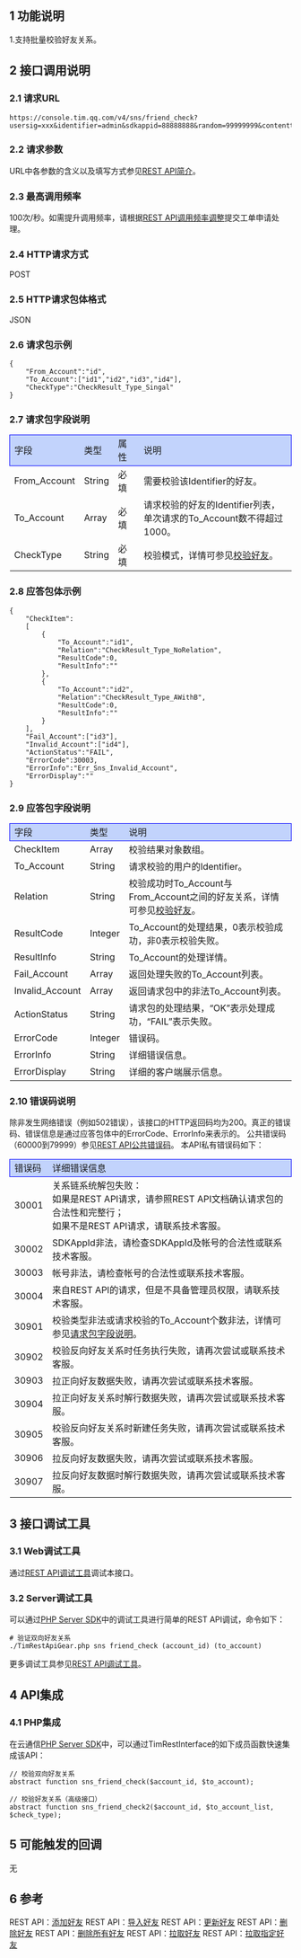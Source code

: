 ## 1 功能说明 

1.支持批量校验好友关系。 
 
## 2 接口调用说明 

### 2.1 请求URL 
```
https://console.tim.qq.com/v4/sns/friend_check?usersig=xxx&identifier=admin&sdkappid=88888888&random=99999999&contenttype=json 
```
### 2.2 请求参数 

URL中各参数的含义以及填写方式参见<a href="http://tcecqpoc.fsphere.cn/document/product/269/1519">REST API简介</a>。 

### 2.3 最高调用频率 

100次/秒。如需提升调用频率，请根据<a href="http://tcecqpoc.fsphere.cn/document/product/269/3916#2.15-rest-api.E8.B0.83.E7.94.A8.E9.A2.91.E7.8E.87.E8.B0.83.E6.95.B4">REST API调用频率调整</a>提交工单申请处理。

### 2.4 HTTP请求方式 

POST 

### 2.5 HTTP请求包体格式 

JSON 

### 2.6 请求包示例

```
{
    "From_Account":"id",
    "To_Account":["id1","id2","id3","id4"],
    "CheckType":"CheckResult_Type_Singal"
}
```

### 2.7 请求包字段说明 

<table style="display:table;width:100%">
	<tbody>
		<tr style="background:#C2D3FC;border:1px solid blue;">
			<td style="width:15%;">字段</td>
			<td style="width:10%;">类型</td>
			<td style="width:10%;">属性</td>
			<td style="width:65%;">说明</td>
		</tr>
		<tr>
			<td>From_Account</td>
			<td>String</td>
			<td>必填</td>
			<td>需要校验该Identifier的好友。</td>
		</tr>
		<tr>
			<td>To_Account</td>
			<td>Array</td>
			<td>必填</td>
			<td>请求校验的好友的Identifier列表，单次请求的To_Account数不得超过1000。</td>
		</tr>
		<tr>
			<td>CheckType</td>
			<td>String</td>
			<td>必填</td>
			<td>
				校验模式，详情可参见<a href="http://tcecqpoc.fsphere.cn/document/product/269/1501#3.6-.E6.A0.A1.E9.AA.8C.E5.A5.BD.E5.8F.8B">校验好友</a>。
			</td>
		</tr>
	</tbody>
</table>

### 2.8 应答包体示例

```
{
    "CheckItem":
    [
        {
            "To_Account":"id1",
            "Relation":"CheckResult_Type_NoRelation",
            "ResultCode":0,
            "ResultInfo":""
        },
        {
            "To_Account":"id2",
            "Relation":"CheckResult_Type_AWithB",
            "ResultCode":0,
            "ResultInfo":""
        }        
    ],
    "Fail_Account":["id3"],    
    "Invalid_Account":["id4"],
    "ActionStatus":"FAIL",
    "ErrorCode":30003,
    "ErrorInfo":"Err_Sns_Invalid_Account",
    "ErrorDisplay":""
}
```

### 2.9 应答包字段说明 

<table style="display:table;width:100%">
	<tbody>
		<tr style="background:#C2D3FC;border:1px solid blue;">
			<td style="width:15%;">字段</td>
			<td style="width:10%;">类型</td>
			<td style="width:75%;">说明</td>
		</tr>
		<tr>
			<td>CheckItem</td>
			<td>Array </td>
			<td>校验结果对象数组。</td>
		</tr>
		<tr>
			<td>To_Account</td>
			<td>String </td>
			<td>请求校验的用户的Identifier。</td>
		</tr>
		<tr>
			<td>Relation</td>
			<td>String </td>
			<td>
				校验成功时To_Account与From_Account之间的好友关系，详情可参见<a href="http://tcecqpoc.fsphere.cn/document/product/269/1501#3.6-.E6.A0.A1.E9.AA.8C.E5.A5.BD.E5.8F.8B">校验好友</a>。
			</td>
		</tr>
		<tr>
			<td>ResultCode</td>
			<td>Integer </td>
			<td>To_Account的处理结果，0表示校验成功，非0表示校验失败。</td>
		</tr>
		<tr>
			<td>ResultInfo</td>
			<td>String </td>
			<td>To_Account的处理详情。</td>
		</tr>
		<tr>
			<td>Fail_Account</td>
			<td>Array </td>
			<td>返回处理失败的To_Account列表。</td>
		</tr>
		<tr>
			<td>Invalid_Account</td>
			<td>Array </td>
			<td>返回请求包中的非法To_Account列表。</td>
		</tr>
		<tr>
			<td>ActionStatus</td>
			<td>String </td>
			<td>请求包的处理结果，“OK”表示处理成功，“FAIL”表示失败。</td>
		</tr>
		<tr>
			<td>ErrorCode</td>
			<td>Integer </td>
			<td>错误码。</td>
		</tr>
		<tr>
			<td>ErrorInfo</td>
			<td>String </td>
			<td>详细错误信息。</td>
		</tr>
		<tr>
			<td>ErrorDisplay</td>
			<td>String </td>
			<td>详细的客户端展示信息。</td>
		</tr>
	</tbody>
</table>

### 2.10 错误码说明 

除非发生网络错误（例如502错误），该接口的HTTP返回码均为200。真正的错误码、错误信息是通过应答包体中的ErrorCode、ErrorInfo来表示的。 
公共错误码（60000到79999）参见<a href="http://tcecqpoc.fsphere.cn/document/product/269/1671#rest-api.E5.85.AC.E5.85.B1.E9.94.99.E8.AF.AF.E7.A0.81">REST API公共错误码</a>。 
本API私有错误码如下： 

<table style="display:table;width:100%">
	<tbody>
		<tr style="background:#C2D3FC;border:1px solid blue;">
			<td style="width:5%;">错误码</td>
			<td style="width:95%;">详细错误信息</td>
		</tr>
		<tr>
			<td>30001</td>
			<td>
				关系链系统解包失败：<br />
				如果是REST API请求，请参照REST API文档确认请求包的合法性和完整行；<br />
				如果不是REST API请求，请联系技术客服。
			</td>
		</tr>
		<tr>
			<td>30002</td>
			<td>SDKAppId非法，请检查SDKAppId及帐号的合法性或联系技术客服。</td>
		</tr>
		<tr>
			<td>30003</td>
			<td>帐号非法，请检查帐号的合法性或联系技术客服。</td>
		</tr>
		<tr>
			<td>30004</td>
			<td>来自REST API的请求，但是不具备管理员权限，请联系技术客服。</td>
		</tr>
		<tr>
			<td>30901</td>
			<td>
				校验类型非法或请求校验的To_Account个数非法，详情可参见<a href="http://tcecqpoc.fsphere.cn/document/product/269/1646#2.7-.E8.AF.B7.E6.B1.82.E5.8C.85.E5.AD.97.E6.AE.B5.E8.AF.B4.E6.98.8E">请求包字段说明</a>。
			</td>
		</tr>
		<tr>
			<td>30902</td>
			<td>校验反向好友关系时任务执行失败，请再次尝试或联系技术客服。</td>
		</tr>
		<tr>
			<td>30903</td>
			<td>拉正向好友数据失败，请再次尝试或联系技术客服。</td>
		</tr>
		<tr>
			<td>30904</td>
			<td>拉正向好友关系时解行数据失败，请再次尝试或联系技术客服。</td>
		</tr>
		<tr>
			<td>30905</td>
			<td>校验反向好友关系时新建任务失败，请再次尝试或联系技术客服。</td>
		</tr>
		<tr>
			<td>30906</td>
			<td>拉反向好友数据失败，请再次尝试或联系技术客服。</td>
		</tr>
		<tr>
			<td>30907</td>
			<td>拉反向好友数据时解行数据失败，请再次尝试或联系技术客服。</td>
		</tr>
	</tbody>
</table>

## 3 接口调试工具 

### 3.1 Web调试工具 

通过<a href="https://avc.tce.fsphere.cn/im/APITester/APITester.html#v4/sns/friend_check">REST API调试工具</a>调试本接口。 

### 3.2 Server调试工具 

可以通过<a href="http://tcecqpoc.fsphere.cn/document/product/269/1538">PHP Server SDK</a>中的调试工具进行简单的REST API调试，命令如下： 
```
# 验证双向好友关系
./TimRestApiGear.php sns friend_check (account_id) (to_account)
```
更多调试工具参见<a href="https://avc.tce.fsphere.cn/im/APITester/APITester.html">REST API调试工具</a>。

## 4 API集成 

### 4.1 PHP集成 

在云通信<a href="http://tcecqpoc.fsphere.cn/document/product/269/1538">PHP Server SDK</a>中，可以通过TimRestInterface的如下成员函数快速集成该API： 
```
// 校验双向好友关系
abstract function sns_friend_check($account_id, $to_account);

// 校验好友关系（高级接口）
abstract function sns_friend_check2($account_id, $to_account_list, $check_type);
```

## 5 可能触发的回调 

无 

## 6 参考 

REST API：<a href="http://tcecqpoc.fsphere.cn/document/product/269/1643">添加好友</a>
REST API：<a href="http://tcecqpoc.fsphere.cn/document/product/269/8301">导入好友</a>
REST API：<a href="http://tcecqpoc.fsphere.cn/document/product/269/12525">更新好友</a>
REST API：<a href="http://tcecqpoc.fsphere.cn/document/product/269/1644">删除好友</a>
REST API：<a href="http://tcecqpoc.fsphere.cn/document/product/269/1645">删除所有好友</a>
REST API：<a href="http://tcecqpoc.fsphere.cn/document/product/269/1647">拉取好友</a>
REST API：<a href="http://tcecqpoc.fsphere.cn/document/product/269/8609">拉取指定好友</a>

